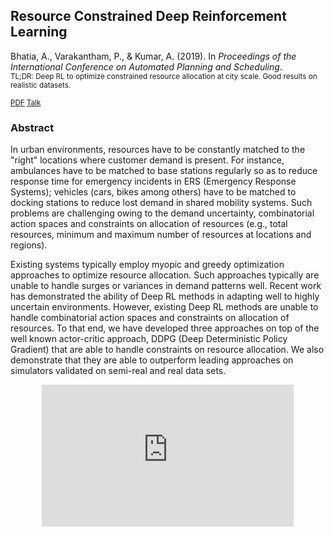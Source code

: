 ## Resource Constrained Deep Reinforcement Learning

Bhatia, A., Varakantham, P., & Kumar, A. (2019). In _Proceedings of the International Conference on Automated Planning and Scheduling_.<br>
<small>
TL;DR: Deep RL to optimize constrained resource allocation at city scale. Good results on realistic datasets.

[PDF](files/BVKicaps2019.pdf)
[Talk](https://www.youtube.com/embed/qGLRxfKD40s?start=2529&end=3816)
</small>



### Abstract
In urban environments, resources have to be constantly matched to the "right" locations where customer demand is present. For instance, ambulances have to be matched to base stations regularly so as to reduce response time for emergency incidents in ERS (Emergency Response Systems); vehicles (cars, bikes among others) have to be matched to docking stations to reduce lost demand in shared mobility systems. Such problems are challenging owing to the demand uncertainty, combinatorial action spaces and constraints on allocation of resources (e.g., total resources, minimum and maximum number of resources at locations and regions).

Existing systems typically employ myopic and greedy optimization approaches to optimize resource allocation. Such approaches typically are unable to handle surges or variances in demand patterns well. Recent work has demonstrated the ability of Deep RL methods in adapting well to highly uncertain environments. However, existing Deep RL methods are unable to handle combinatorial action spaces and constraints on allocation of resources. To that end, we have developed three approaches on top of the well known actor-critic approach, DDPG (Deep Deterministic Policy Gradient) that are able to handle constraints on resource allocation. We also demonstrate that they are able to outperform leading approaches on simulators validated on semi-real and real data sets.

<p style="text-align:center">
<iframe style="center; width: 80%; height: auto; aspect-ratio: 16/9" src="https://www.youtube.com/embed/qGLRxfKD40s?start=2529&end=3816" title="YouTube video player" frameborder="0" allow="accelerometer; autoplay; clipboard-write; encrypted-media; gyroscope; picture-in-picture" allowfullscreen></iframe>
</p>